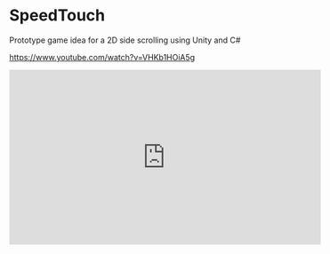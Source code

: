 # SpeedTouch

Prototype game idea for a 2D side scrolling using Unity and C#

https://www.youtube.com/watch?v=VHKb1HOiA5g


<iframe width="560" height="315" src="https://www.youtube.com/embed/VHKb1HOiA5g" frameborder="0" allowfullscreen></iframe>
